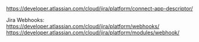 https://developer.atlassian.com/cloud/jira/platform/connect-app-descriptor/

Jira Webhooks: https://developer.atlassian.com/cloud/jira/platform/webhooks/
https://developer.atlassian.com/cloud/jira/platform/modules/webhook/
